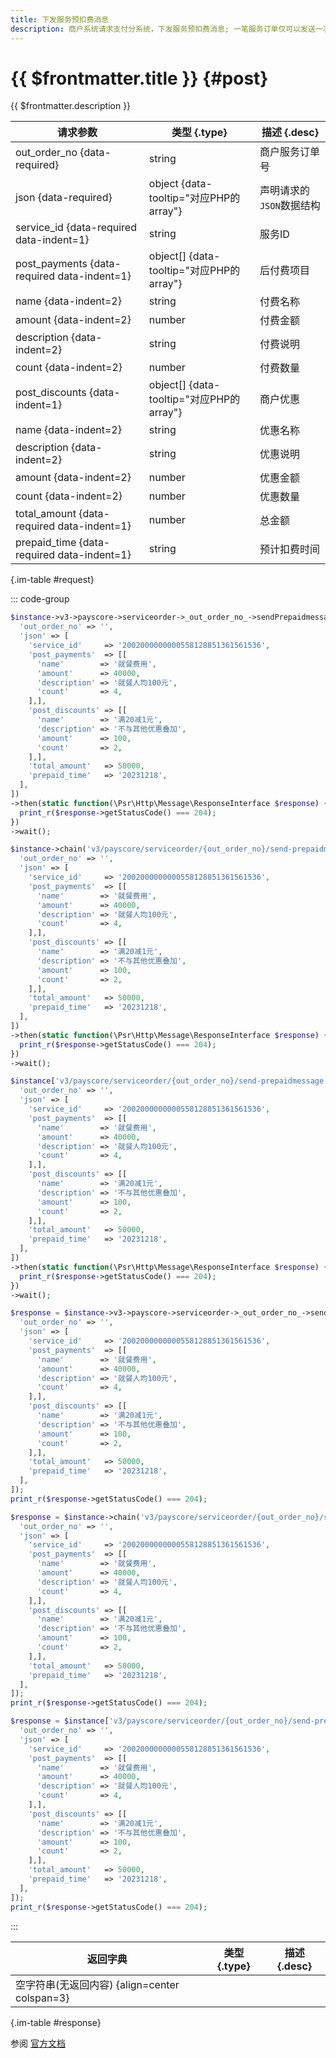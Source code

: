 ```yaml
---
title: 下发服务预扣费消息
description: 商户系统请求支付分系统，下发服务预扣费消息; 一笔服务订单仅可以发送一次下发服务预扣费消息
---
```


# {{ $frontmatter.title }} {#post}

{{ $frontmatter.description }}

| 请求参数 | 类型 {.type} | 描述 {.desc}
| --- | --- | ---
| out_order_no {data-required} | string | 商户服务订单号
| json {data-required} | object {data-tooltip="对应PHP的array"} | 声明请求的`JSON`数据结构
| service_id {data-required data-indent=1} | string | 服务ID
| post_payments {data-required data-indent=1} | object[] {data-tooltip="对应PHP的array"} | 后付费项目
| name {data-indent=2} | string | 付费名称
| amount {data-indent=2} | number | 付费金额
| description {data-indent=2} | string | 付费说明
| count {data-indent=2} | number | 付费数量
| post_discounts {data-indent=1} | object[] {data-tooltip="对应PHP的array"} | 商户优惠
| name {data-indent=2} | string | 优惠名称
| description {data-indent=2} | string | 优惠说明
| amount {data-indent=2} | number | 优惠金额
| count {data-indent=2} | number | 优惠数量
| total_amount {data-required data-indent=1} | number | 总金额
| prepaid_time {data-required data-indent=1} | string | 预计扣费时间

{.im-table #request}

::: code-group

```php [异步纯链式]
$instance->v3->payscore->serviceorder->_out_order_no_->sendPrepaidmessage->postAsync([
  'out_order_no' => '',
  'json' => [
    'service_id'     => '2002000000000558128851361561536',
    'post_payments'  => [[
      'name'        => '就餐费用',
      'amount'      => 40000,
      'description' => '就餐人均100元',
      'count'       => 4,
    ],],
    'post_discounts' => [[
      'name'        => '满20减1元',
      'description' => '不与其他优惠叠加',
      'amount'      => 100,
      'count'       => 2,
    ],],
    'total_amount'   => 50000,
    'prepaid_time'   => '20231218',
  ],
])
->then(static function(\Psr\Http\Message\ResponseInterface $response) {
  print_r($response->getStatusCode() === 204);
})
->wait();
```

```php [异步声明式]
$instance->chain('v3/payscore/serviceorder/{out_order_no}/send-prepaidmessage')->postAsync([
  'out_order_no' => '',
  'json' => [
    'service_id'     => '2002000000000558128851361561536',
    'post_payments'  => [[
      'name'        => '就餐费用',
      'amount'      => 40000,
      'description' => '就餐人均100元',
      'count'       => 4,
    ],],
    'post_discounts' => [[
      'name'        => '满20减1元',
      'description' => '不与其他优惠叠加',
      'amount'      => 100,
      'count'       => 2,
    ],],
    'total_amount'   => 50000,
    'prepaid_time'   => '20231218',
  ],
])
->then(static function(\Psr\Http\Message\ResponseInterface $response) {
  print_r($response->getStatusCode() === 204);
})
->wait();
```

```php [异步属性式]
$instance['v3/payscore/serviceorder/{out_order_no}/send-prepaidmessage']->postAsync([
  'out_order_no' => '',
  'json' => [
    'service_id'     => '2002000000000558128851361561536',
    'post_payments'  => [[
      'name'        => '就餐费用',
      'amount'      => 40000,
      'description' => '就餐人均100元',
      'count'       => 4,
    ],],
    'post_discounts' => [[
      'name'        => '满20减1元',
      'description' => '不与其他优惠叠加',
      'amount'      => 100,
      'count'       => 2,
    ],],
    'total_amount'   => 50000,
    'prepaid_time'   => '20231218',
  ],
])
->then(static function(\Psr\Http\Message\ResponseInterface $response) {
  print_r($response->getStatusCode() === 204);
})
->wait();
```

```php [同步纯链式]
$response = $instance->v3->payscore->serviceorder->_out_order_no_->sendPrepaidmessage->post([
  'out_order_no' => '',
  'json' => [
    'service_id'     => '2002000000000558128851361561536',
    'post_payments'  => [[
      'name'        => '就餐费用',
      'amount'      => 40000,
      'description' => '就餐人均100元',
      'count'       => 4,
    ],],
    'post_discounts' => [[
      'name'        => '满20减1元',
      'description' => '不与其他优惠叠加',
      'amount'      => 100,
      'count'       => 2,
    ],],
    'total_amount'   => 50000,
    'prepaid_time'   => '20231218',
  ],
]);
print_r($response->getStatusCode() === 204);
```

```php [同步声明式]
$response = $instance->chain('v3/payscore/serviceorder/{out_order_no}/send-prepaidmessage')->post([
  'out_order_no' => '',
  'json' => [
    'service_id'     => '2002000000000558128851361561536',
    'post_payments'  => [[
      'name'        => '就餐费用',
      'amount'      => 40000,
      'description' => '就餐人均100元',
      'count'       => 4,
    ],],
    'post_discounts' => [[
      'name'        => '满20减1元',
      'description' => '不与其他优惠叠加',
      'amount'      => 100,
      'count'       => 2,
    ],],
    'total_amount'   => 50000,
    'prepaid_time'   => '20231218',
  ],
]);
print_r($response->getStatusCode() === 204);
```

```php [同步属性式]
$response = $instance['v3/payscore/serviceorder/{out_order_no}/send-prepaidmessage']->post([
  'out_order_no' => '',
  'json' => [
    'service_id'     => '2002000000000558128851361561536',
    'post_payments'  => [[
      'name'        => '就餐费用',
      'amount'      => 40000,
      'description' => '就餐人均100元',
      'count'       => 4,
    ],],
    'post_discounts' => [[
      'name'        => '满20减1元',
      'description' => '不与其他优惠叠加',
      'amount'      => 100,
      'count'       => 2,
    ],],
    'total_amount'   => 50000,
    'prepaid_time'   => '20231218',
  ],
]);
print_r($response->getStatusCode() === 204);
```

:::

| 返回字典 | 类型 {.type} | 描述 {.desc}
| --- | --- | ---
| 空字符串(无返回内容) {align=center colspan=3}

{.im-table #response}

参阅 [官方文档](https://pay.weixin.qq.com/docs/merchant/apis/weixin-pay-score/service-order/send-order-prepaid-message.html)
